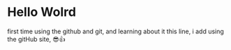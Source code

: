 # Hello Wolrd
 first time using the github and git, and learning about it
 this line, i add using the gitHub site, 😎👍
